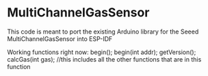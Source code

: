 # MultiChannelGasSensor
This code is meant to port the existing Arduino library for the Seeed MultiChannelGasSensor into ESP-IDF

Working functions right now:
begin();
begin(int addr);
getVersion();
calcGas(int gas);       //this includes all the other functions that are in this function


